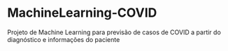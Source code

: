 # MachineLearning-COVID
Projeto de Machine Learning para previsão de casos de COVID a partir do diagnóstico e informações do paciente

